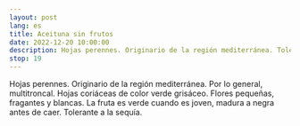```yaml
---
layout: post
lang: es
title: Aceituna sin frutos
date: 2022-12-20 10:00:00
description: Hojas perennes. Originario de la región mediterránea. Tolerante a la sequía.
stop: 19
---
```

Hojas perennes. Originario de la región mediterránea. Por lo general, multitroncal. Hojas coriáceas de color verde grisáceo. Flores pequeñas, fragantes y blancas. La fruta es verde cuando es joven, madura a negra antes de caer. Tolerante a la sequía.
